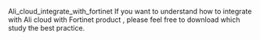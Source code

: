 Ali_cloud_integrate_with_fortinet
If you want to understand how to integrate with Ali cloud with Fortinet product , please feel free to download which study the best practice.
